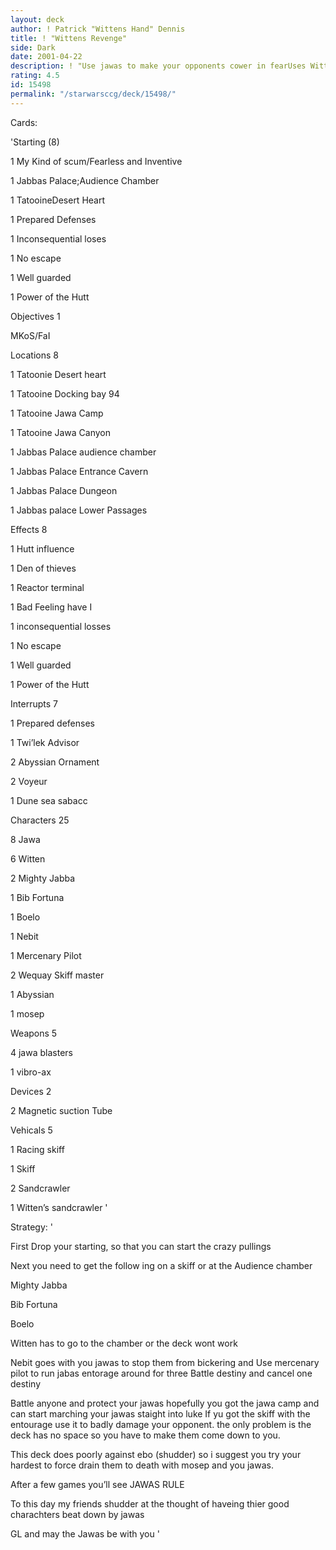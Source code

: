 ```yaml
---
layout: deck
author: ! Patrick "Wittens Hand" Dennis
title: ! "Wittens Revenge"
side: Dark
date: 2001-04-22
description: ! "Use jawas to make your opponents cower in fearUses Witten to make jawas near invincible"
rating: 4.5
id: 15498
permalink: "/starwarsccg/deck/15498/"
---
```

Cards: 

'Starting (8)

1 My Kind of scum/Fearless and Inventive

1 Jabbas Palace;Audience Chamber

1 TatooineDesert Heart

1 Prepared Defenses

1 Inconsequential loses

1 No escape

1 Well guarded

1 Power of the Hutt


Objectives 1

MKoS/FaI


Locations 8


1 Tatoonie Desert heart

1 Tatooine Docking bay 94

1 Tatooine Jawa Camp

1 Tatooine Jawa Canyon

1 Jabbas Palace audience chamber

1 Jabbas Palace Entrance Cavern

1 Jabbas Palace Dungeon

1 Jabbas palace Lower Passages


Effects 8

1 Hutt influence

1 Den of thieves

1 Reactor terminal

1 Bad Feeling have I

1 inconsequential losses

1 No escape

1 Well guarded

1 Power of the Hutt


Interrupts 7

1 Prepared defenses

1 Twi’lek Advisor

2 Abyssian Ornament

2 Voyeur

1 Dune sea sabacc


Characters 25

8 Jawa

6 Witten

2 Mighty Jabba

1 Bib Fortuna

1 Boelo

1 Nebit

1 Mercenary Pilot

2 Wequay Skiff master

1 Abyssian

1 mosep


Weapons 5

4 jawa blasters

1 vibro-ax


Devices 2

2 Magnetic suction Tube


Vehicals 5

1 Racing skiff

1 Skiff

2 Sandcrawler

1 Witten’s sandcrawler '

Strategy: '

First Drop your starting, so that you can start the crazy pullings


Next you need to get the follow ing on a skiff or at the Audience chamber

Mighty Jabba

Bib Fortuna

Boelo


Witten has to go to the chamber or the deck wont work

Nebit goes with you jawas to stop them from bickering and Use mercenary pilot to run jabas entorage around for three Battle destiny and cancel one destiny


Battle anyone and protect your jawas hopefully you got the jawa camp and can start marching your jawas staight into luke If yu got the skiff with the entourage use it to badly damage your opponent. the only problem is the deck has no space so you have to make them come down to you.

This deck does poorly against ebo (shudder) so i suggest you try your hardest to force drain them to death with mosep and you jawas.


After a few games you’ll see JAWAS RULE


To this day my friends shudder at the thought of haveing thier good charachters beat down by jawas


GL and may the Jawas be with you '
